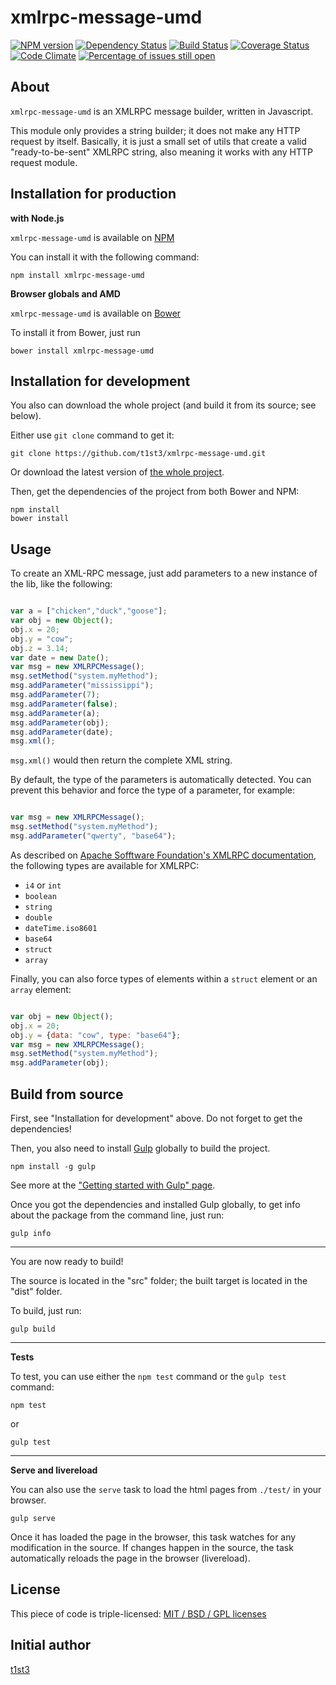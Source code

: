 xmlrpc-message-umd
==================


[![NPM version](https://img.shields.io/npm/v/xmlrpc-message-umd.svg)](https://www.npmjs.com/package/xmlrpc-message-umd)
[![Dependency Status](https://img.shields.io/david/t1st3/xmlrpc-message-umd.svg)](https://david-dm.org/t1st3/xmlrpc-message-umd)
[![Build Status](https://img.shields.io/travis/t1st3/xmlrpc-message-umd.svg)](https://travis-ci.org/t1st3/xmlrpc-message-umd)
[![Coverage Status](https://img.shields.io/coveralls/t1st3/xmlrpc-message-umd.svg)](https://coveralls.io/r/t1st3/xmlrpc-message-umd)
[![Code Climate](https://img.shields.io/codeclimate/github/t1st3/xmlrpc-message-umd.svg)](https://codeclimate.com/github/t1st3/xmlrpc-message-umd)
[![Percentage of issues still open](http://isitmaintained.com/badge/open/t1st3/xmlrpc-message-umd.svg)](http://isitmaintained.com/project/t1st3/xmlrpc-message-umd "Percentage of issues still open")



About
---

`xmlrpc-message-umd` is an XMLRPC message builder, written in Javascript. 

This module only provides a string builder; it does not make any HTTP request by itself. Basically, it is just a small set of utils that create a valid "ready-to-be-sent" XMLRPC string, also meaning it works with any HTTP request module.



Installation for production
---

**with Node.js**

`xmlrpc-message-umd` is available on [NPM](https://www.npmjs.com/package/xmlrpc-message-umd)

You can install it with the following command:

    npm install xmlrpc-message-umd


**Browser globals and AMD**


`xmlrpc-message-umd` is available on [Bower](http://bower.io/search/?q=xmlrpc-message-umd)

To install it from Bower, just run 

    bower install xmlrpc-message-umd




Installation for development
---


You also can download the whole project (and build it from its source; see below).

Either use `git clone` command to get it:

    git clone https://github.com/t1st3/xmlrpc-message-umd.git

Or download the latest version of [the whole project](https://github.com/t1st3/xmlrpc-message-umd/archive/master.zip).

Then, get the dependencies of the project from both Bower and NPM:

    npm install
    bower install


Usage
---

To create an XML-RPC message, just add parameters to a new instance of the lib, like the following:

```js

var a = ["chicken","duck","goose"];
var obj = new Object();
obj.x = 20;
obj.y = "cow";
obj.z = 3.14;
var date = new Date();
var msg = new XMLRPCMessage();
msg.setMethod("system.myMethod");
msg.addParameter("mississippi");
msg.addParameter(7);
msg.addParameter(false);
msg.addParameter(a);
msg.addParameter(obj);
msg.addParameter(date);
msg.xml();

```

`msg.xml()` would then return the complete XML string.


By default, the type of the parameters is automatically detected. You can prevent this behavior and force the type of a parameter, for example:

```js

var msg = new XMLRPCMessage();
msg.setMethod("system.myMethod");
msg.addParameter("qwerty", "base64");

```

As described on [Apache Sofftware Foundation's XMLRPC documentation](https://ws.apache.org/xmlrpc/types.html), the following types are available for XMLRPC:

* `i4` or `int`
* `boolean`
* `string`
* `double`
* `dateTime.iso8601`
* `base64`
* `struct`
* `array`


Finally, you can also force types of elements within a `struct` element or an `array` element:

```js

var obj = new Object();
obj.x = 20;
obj.y = {data: "cow", type: "base64"};
var msg = new XMLRPCMessage();
msg.setMethod("system.myMethod");
msg.addParameter(obj);

```



Build from source
---


First, see "Installation for development" above. 
Do not forget to get the dependencies!

Then, you also need to install [Gulp](http://gulpjs.com/) globally to build the project.

    npm install -g gulp

See more at the ["Getting started with Gulp" page](https://github.com/gulpjs/gulp/blob/master/docs/getting-started.md#getting-started).

Once you got the dependencies and installed Gulp globally, to get info about the package from the command line, just run:

    gulp info


---

You are now ready to build!

The source is located in the "src" folder; the built target is located in the "dist" folder.

To build, just run:

    gulp build

---

**Tests**

To test, you can use either the `npm test` command or the `gulp test` command:

    npm test

or

    gulp test


---

**Serve and livereload**

You can also use the `serve` task to load the html pages from `./test/` in your browser.

    gulp serve

Once it has loaded the page in the browser, this task watches for any modification in the source.
If changes happen in the source, the task automatically reloads the page in the browser (livereload).



License
---


This piece of code is triple-licensed: [MIT / BSD / GPL licenses](https://github.com/t1st3/xmlrpc-message-umd/blob/master/LICENSE.md)



Initial author
---

[t1st3](https://github.com/t1st3/) 
